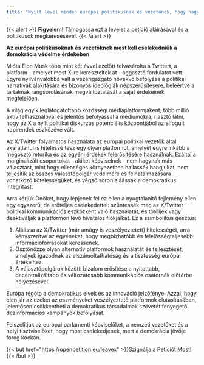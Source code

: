 ```yaml
---
title: "Nyílt levél minden európai politikusnak és vezetőnek, hogy hagyják el az X/Twittert"
---
```


{{< alert >}}
**Figyelem!** Támogassa ezt a levelet a [petíció](https://openpetition.eu/leavex) aláírásával és a politikusok megkeresésével.
{{< /alert >}}


**Az európai politikusoknak és vezetőknek most kell cselekedniük a demokrácia védelme érdekében**

Mióta Elon Musk több mint két évvel ezelőtt felvásárolta a Twittert, a platform - amelyet most X-re kereszteltek át - aggasztó fordulatot vett. Egyre nyilvánvalóbbá vált a vezérigazgató növekvő befolyása a politikai narratívák alakítására és bizonyos ideológiák népszerűsítésére, beleértve a tartalmak rangsorolásának megváltoztatását a saját érdekeinek megfelelően.

A világ egyik leglátogatottabb közösségi médiaplatformjaként, több millió aktív felhasználóval és jelentős befolyással a médiumokra, riasztó látni, hogy az X a nyílt politikai diskurzus potenciális központjából az elfogult napirendek eszközévé vált.

Az X/Twitter folyamatos használata az európai politikai vezetők által akaratlanul is hitelessé tesz egy olyan platformot, amelyet egyre inkább a megosztó retorika és az egyéni érdekek felerősítésére használnak. Ezáltal a marginalizált csoportokat - akiket képviselnek - nem hagynak más választást, mint hogy ellenséges környezetben hallassák hangjukat, nem teljesítik az összes választópolgár védelmére és felhatalmazására vonatkozó kötelességüket, és végső soron aláássák a demokratikus integritást.

Arra kérjük Önöket, hogy lépjenek fel ez ellen a nyugtalanító fejlemény ellen egy egyszerű, de erőteljes cselekedettel: szüntessék meg az X/Twitter politikai kommunikációs eszközként való használatát, és töröljék vagy deaktiválják a platformon lévő hivatalos fiókjaikat. Ez a szimbolikus gesztus:

1. Aláássa az X/Twitter (már amúgy is veszélyeztetett) hitelességét, arra kényszerítve az egyéneket, hogy megbízhatóbb és felelősségteljesebb információforrásokat keressenek.
1. Ösztönözze olyan alternatív platformok használatát és fejlesztését, amelyek igazodnak az elszámoltathatóság és a tisztesség európai értékeihez.
1. A választópolgárok közötti bizalom erősítése a nyitottabb, decentralizáltabb és változatosabb kommunikációs csatornák előtérbe helyezésével.

Európa régóta a demokratikus elvek és az innováció jelzőfénye. Azzal, hogy élen jár az ezeket az eszményeket veszélyeztető platformok elutasításában, jelentősen csökkentheti a demokratikus társadalmak szövetét fenyegető dezinformációs kampányok befolyását.

Felszólítjuk az európai parlamenti képviselőket, a nemzeti vezetőket és a helyi tisztviselőket, hogy most cselekedjenek, mert a demokrácia jövője forog kockán.

{{< but href="https://openpetition.eu/leavex" >}}Szignálja a Petíciót Most!{{< /but >}}
